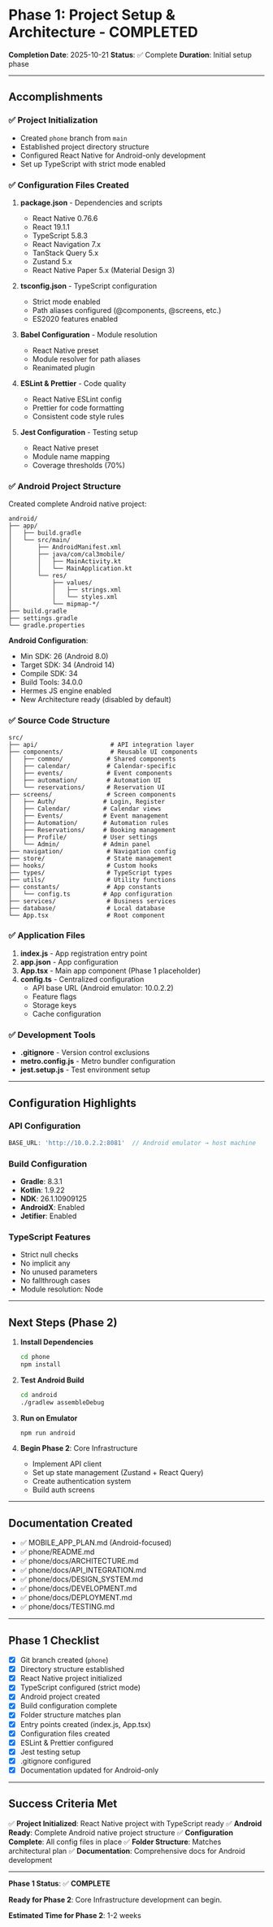 # Phase 1: Project Setup & Architecture - COMPLETED

**Completion Date**: 2025-10-21
**Status**: ✅ Complete
**Duration**: Initial setup phase

---

## Accomplishments

### ✅ Project Initialization

- Created `phone` branch from `main`
- Established project directory structure
- Configured React Native for Android-only development
- Set up TypeScript with strict mode enabled

### ✅ Configuration Files Created

1. **package.json** - Dependencies and scripts
   - React Native 0.76.6
   - React 19.1.1
   - TypeScript 5.8.3
   - React Navigation 7.x
   - TanStack Query 5.x
   - Zustand 5.x
   - React Native Paper 5.x (Material Design 3)

2. **tsconfig.json** - TypeScript configuration
   - Strict mode enabled
   - Path aliases configured (@components, @screens, etc.)
   - ES2020 features enabled

3. **Babel Configuration** - Module resolution
   - React Native preset
   - Module resolver for path aliases
   - Reanimated plugin

4. **ESLint & Prettier** - Code quality
   - React Native ESLint config
   - Prettier for code formatting
   - Consistent code style rules

5. **Jest Configuration** - Testing setup
   - React Native preset
   - Module name mapping
   - Coverage thresholds (70%)

### ✅ Android Project Structure

Created complete Android native project:

```
android/
├── app/
│   ├── build.gradle
│   └── src/main/
│       ├── AndroidManifest.xml
│       ├── java/com/cal3mobile/
│       │   ├── MainActivity.kt
│       │   └── MainApplication.kt
│       └── res/
│           ├── values/
│           │   ├── strings.xml
│           │   └── styles.xml
│           └── mipmap-*/
├── build.gradle
├── settings.gradle
└── gradle.properties
```

**Android Configuration**:
- Min SDK: 26 (Android 8.0)
- Target SDK: 34 (Android 14)
- Compile SDK: 34
- Build Tools: 34.0.0
- Hermes JS engine enabled
- New Architecture ready (disabled by default)

### ✅ Source Code Structure

```
src/
├── api/                    # API integration layer
├── components/             # Reusable UI components
│   ├── common/            # Shared components
│   ├── calendar/          # Calendar-specific
│   ├── events/            # Event components
│   ├── automation/        # Automation UI
│   └── reservations/      # Reservation UI
├── screens/               # Screen components
│   ├── Auth/             # Login, Register
│   ├── Calendar/         # Calendar views
│   ├── Events/           # Event management
│   ├── Automation/       # Automation rules
│   ├── Reservations/     # Booking management
│   ├── Profile/          # User settings
│   └── Admin/            # Admin panel
├── navigation/            # Navigation config
├── store/                 # State management
├── hooks/                 # Custom hooks
├── types/                 # TypeScript types
├── utils/                 # Utility functions
├── constants/             # App constants
│   └── config.ts         # App configuration
├── services/              # Business services
├── database/              # Local database
└── App.tsx                # Root component
```

### ✅ Application Files

1. **index.js** - App registration entry point
2. **app.json** - App configuration
3. **App.tsx** - Main app component (Phase 1 placeholder)
4. **config.ts** - Centralized configuration
   - API base URL (Android emulator: 10.0.2.2)
   - Feature flags
   - Storage keys
   - Cache configuration

### ✅ Development Tools

- **.gitignore** - Version control exclusions
- **metro.config.js** - Metro bundler configuration
- **jest.setup.js** - Test environment setup

---

## Configuration Highlights

### API Configuration

```typescript
BASE_URL: 'http://10.0.2.2:8081'  // Android emulator → host machine
```

### Build Configuration

- **Gradle**: 8.3.1
- **Kotlin**: 1.9.22
- **NDK**: 26.1.10909125
- **AndroidX**: Enabled
- **Jetifier**: Enabled

### TypeScript Features

- Strict null checks
- No implicit any
- No unused parameters
- No fallthrough cases
- Module resolution: Node

---

## Next Steps (Phase 2)

1. **Install Dependencies**
   ```bash
   cd phone
   npm install
   ```

2. **Test Android Build**
   ```bash
   cd android
   ./gradlew assembleDebug
   ```

3. **Run on Emulator**
   ```bash
   npm run android
   ```

4. **Begin Phase 2**: Core Infrastructure
   - Implement API client
   - Set up state management (Zustand + React Query)
   - Create authentication system
   - Build auth screens

---

## Documentation Created

- ✅ MOBILE_APP_PLAN.md (Android-focused)
- ✅ phone/README.md
- ✅ phone/docs/ARCHITECTURE.md
- ✅ phone/docs/API_INTEGRATION.md
- ✅ phone/docs/DESIGN_SYSTEM.md
- ✅ phone/docs/DEVELOPMENT.md
- ✅ phone/docs/DEPLOYMENT.md
- ✅ phone/docs/TESTING.md

---

## Phase 1 Checklist

- [x] Git branch created (`phone`)
- [x] Directory structure established
- [x] React Native project initialized
- [x] TypeScript configured (strict mode)
- [x] Android project created
- [x] Build configuration complete
- [x] Folder structure matches plan
- [x] Entry points created (index.js, App.tsx)
- [x] Configuration files created
- [x] ESLint & Prettier configured
- [x] Jest testing setup
- [x] .gitignore configured
- [x] Documentation updated for Android-only

---

## Success Criteria Met

✅ **Project Initialized**: React Native project with TypeScript ready
✅ **Android Ready**: Complete Android native project structure
✅ **Configuration Complete**: All config files in place
✅ **Folder Structure**: Matches architectural plan
✅ **Documentation**: Comprehensive docs for Android development

---

**Phase 1 Status**: ✅ **COMPLETE**

**Ready for Phase 2**: Core Infrastructure development can begin.

**Estimated Time for Phase 2**: 1-2 weeks
